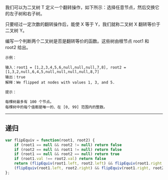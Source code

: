 我们可以为二叉树 T 定义一个翻转操作，如下所示：选择任意节点，然后交换它的左子树和右子树。

只要经过一定次数的翻转操作后，能使 X 等于 Y，我们就称二叉树 X 翻转等价于二叉树 Y。

编写一个判断两个二叉树是否是翻转等价的函数。这些树由根节点 root1 和 root2 给出。

```case
示例：

输入：root1 = [1,2,3,4,5,6,null,null,null,7,8], root2 = [1,3,2,null,6,4,5,null,null,null,null,8,7]
输出：true
解释：We flipped at nodes with values 1, 3, and 5.

提示：

每棵树最多有 100 个节点。
每棵树中的每个值都是唯一的、在 [0, 99] 范围内的整数。
```

---

## 递归

```javascript
var flipEquiv = function(root1, root2) {
    if (root1 == null && root2 != null) return false
    if (root2 == null && root1 != null) return false
    if (root1 == null && root2 == null) return true
    if (root1.val !== root2.val) return false
    return (flipEquiv(root1.left, root2.left) && flipEquiv(root1.right, root2.right)) ||
    (flipEquiv(root1.left, root2.right) && flipEquiv(root1.right, root2.left))
};
```
